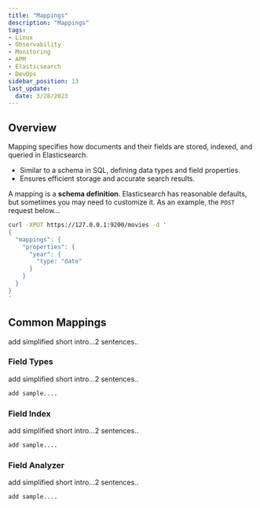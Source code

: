 ```yaml
---
title: "Mappings"
description: "Mappings"
tags: 
- Linux
- Observability
- Monitoring 
- APM
- Elasticsearch
- DevOps
sidebar_position: 13
last_update:
  date: 3/28/2023
---
```



## Overview 

Mapping specifies how documents and their fields are stored, indexed, and queried in Elasticsearch.  

- Similar to a schema in SQL, defining data types and field properties.  
- Ensures efficient storage and accurate search results.  

A mapping is a **schema definition**. Elasticsearch has reasonable defaults, but sometimes you may need to customize it. As an example, the `POST` request below...

```bash
curl -XPUT https://127.0.0.1:9200/movies -d '
{
  "mappings": {
    "properties": {
      "year": {
        "type: "date"
      }
    }
  }
}
' 
```

## Common Mappings 

add simplified short intro...2 sentences..

### Field Types 

add simplified short intro...2 sentences..

```bash
add sample.... 
```

### Field Index 

add simplified short intro...2 sentences..


```bash
add sample.... 
```

### Field Analyzer 

add simplified short intro...2 sentences..

```bash
add sample.... 
```
